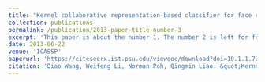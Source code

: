 ```yaml
---
title: "Kernel collaborative representation-based classifier for face recognition"
collection: publications
permalink: /publication/2013-paper-title-number-3
excerpt: 'This paper is about the number 1. The number 2 is left for future work.'
date: 2013-06-22
venue: 'ICASSP'
paperurl: 'https://citeseerx.ist.psu.edu/viewdoc/download?doi=10.1.1.723.3535&rep=rep1&type=pdf'
citation: 'Biao Wang, Weifeng Li, Norman Poh, Qingmin Liao. &quot;Kernel collaborative representation-based classifier for face recognition. &quot; <i>ICASSP</i>, 2013.'
---
```

